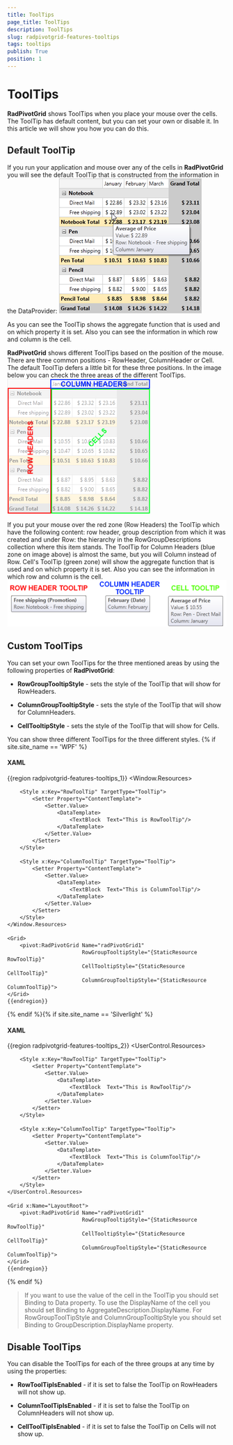 ```yaml
---
title: ToolTips
page_title: ToolTips
description: ToolTips
slug: radpivotgrid-features-tooltips
tags: tooltips
publish: True
position: 1
---
```


# ToolTips



__RadPivotGrid__ shows ToolTips when you place your mouse over the cells. The ToolTip has default content, but you can set your own or disable it.
        In this article we will show you how you can do this.
      

## Default ToolTip

If you run your application and mouse over any of the cells in __RadPivotGrid__ you will see the default ToolTip that is constructed from the information
        in the DataProvider:
        ![Rad Pivot Grid Features Tooltips 01](images/RadPivotGrid_Features_Tooltips_01.png)

As you can see the ToolTip shows the aggregate function that is used and on which property it is set. Also you can see the information in which row and column is the cell.
        

__RadPivotGrid__ shows different ToolTips based on the position of the mouse. There are three common positions - RowHeader, ColumnHeader or Cell.
          The default ToolTip defers a little bit for these three positions. In the image below you can check the three areas of the different ToolTips.
        ![Rad Pivot Grid Features Tooltips 02](images/RadPivotGrid_Features_Tooltips_02.png)

If you put your mouse over the red zone (Row Headers) the ToolTip which have the following content: row header, group description from which it was created and under Row: the hierarchy in the RowGroupDescriptions
          collection where this item stands. The ToolTip for Column Headers (blue zone on image above) is almost the same, but you will Column instead of Row. Cell's ToolTip (green zone) will show the
          aggregate function that is used and on which property it is set. Also you can see the information in which row and column is the cell.
        ![Rad Pivot Grid Features Tooltips 03](images/RadPivotGrid_Features_Tooltips_03.png)

## Custom ToolTips

You can set your own ToolTips for the three mentioned areas by using the following properties of __RadPivotGrid__:
        

* __RowGroupTooltipStyle__ - sets the style of the ToolTip that will show for RowHeaders.
            

* __ColumnGroupTooltipStyle__ - sets the style of the ToolTip that will show for ColumnHeaders.
            

* __CellTooltipStyle__ - sets the style of the ToolTip that will show for Cells.
            

You can show three different ToolTips for the three different styles.
        {% if site.site_name == 'WPF' %}

#### __XAML__

{{region radpivotgrid-features-tooltips_1}}
	<Window.Resources>
	    <Style x:Key="CellToolTip" TargetType="ToolTip">
	        <Setter Property="ContentTemplate">
	            <Setter.Value>
	                <DataTemplate>
	                    <TextBlock  Text="This is CellToolTip"/>
	                </DataTemplate>
	            </Setter.Value>
	        </Setter>
	    </Style>
	
	    <Style x:Key="RowToolTip" TargetType="ToolTip">
	        <Setter Property="ContentTemplate">
	            <Setter.Value>
	                <DataTemplate>
	                    <TextBlock  Text="This is RowToolTip"/>
	                </DataTemplate>
	            </Setter.Value>
	        </Setter>
	    </Style>
	    
	    <Style x:Key="ColumnToolTip" TargetType="ToolTip">
	        <Setter Property="ContentTemplate">
	            <Setter.Value>
	                <DataTemplate>
	                    <TextBlock  Text="This is ColumnToolTip"/>
	                </DataTemplate>
	            </Setter.Value>
	        </Setter>
	    </Style>
	</Window.Resources>
	
	<Grid>
	    <pivot:RadPivotGrid Name="radPivotGrid1"
	                        RowGroupTooltipStyle="{StaticResource RowToolTip}"
	                        CellTooltipStyle="{StaticResource CellToolTip}"
	                        ColumnGroupTooltipStyle="{StaticResource ColumnToolTip}">
	</Grid>
	{{endregion}}

{% endif %}{% if site.site_name == 'Silverlight' %}

#### __XAML__

{{region radpivotgrid-features-tooltips_2}}
	<UserControl.Resources>
	    <Style x:Key="CellToolTip" TargetType="ToolTip">
	        <Setter Property="ContentTemplate">
	            <Setter.Value>
	                <DataTemplate>
	                    <TextBlock  Text="This is CellToolTip"/>
	                </DataTemplate>
	            </Setter.Value>
	        </Setter>
	    </Style>
	
	    <Style x:Key="RowToolTip" TargetType="ToolTip">
	        <Setter Property="ContentTemplate">
	            <Setter.Value>
	                <DataTemplate>
	                    <TextBlock  Text="This is RowToolTip"/>
	                </DataTemplate>
	            </Setter.Value>
	        </Setter>
	    </Style>
	    
	    <Style x:Key="ColumnToolTip" TargetType="ToolTip">
	        <Setter Property="ContentTemplate">
	            <Setter.Value>
	                <DataTemplate>
	                    <TextBlock  Text="This is ColumnToolTip"/>
	                </DataTemplate>
	            </Setter.Value>
	        </Setter>
	    </Style>
	</UserControl.Resources>
	
	<Grid x:Name="LayoutRoot">
	    <pivot:RadPivotGrid Name="radPivotGrid1"
	                        RowGroupTooltipStyle="{StaticResource RowToolTip}"
	                        CellTooltipStyle="{StaticResource CellToolTip}"
	                        ColumnGroupTooltipStyle="{StaticResource ColumnToolTip}">
	</Grid>
	{{endregion}}

{% endif %}

>If you want to use the value of the cell in the ToolTip you should set Binding to Data property. To use the DisplayName of the cell you should set Binding to AggregateDescription.DisplayName.
            For RowGroupToolTipStyle and ColumnGroupTooltipStyle you should set Binding to GroupDescription.DisplayName property.
          

## Disable ToolTips

You can disable the ToolTips for each of the three groups at any time by using the properties:
        

* __RowToolTipIsEnabled__ - if it is set to false the ToolTip on RowHeaders will not show up.
            

* __ColumnToolTipIsEnabled__ - if it is set to false the ToolTip on ColumnHeaders will not show up.
            

* __CellToolTipIsEnabled__ - if it is set to false the ToolTip on Cells will not show up.
            
